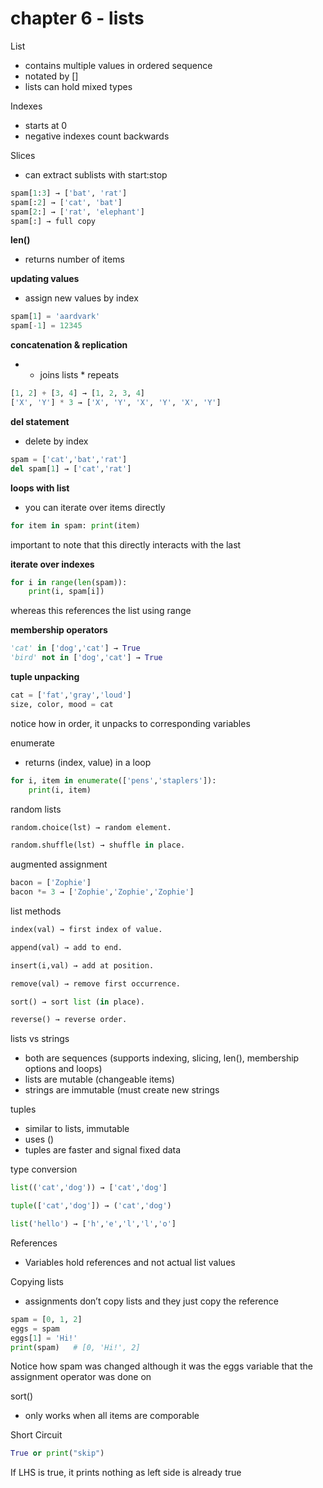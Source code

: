 # chapter 6 - lists

List 

- contains multiple values in ordered sequence
- notated by []
- lists can hold mixed types

Indexes

- starts at 0
- negative indexes count backwards

Slices

- can extract sublists with start:stop

```python
spam[1:3] → ['bat', 'rat']
spam[:2] → ['cat', 'bat']
spam[2:] → ['rat', 'elephant']
spam[:] → full copy
```

**len()** 

- returns number of items

**updating values**

- assign new values by index

```python
spam[1] = 'aardvark'
spam[-1] = 12345
```

**concatenation & replication**

- + joins lists * repeats

```python
[1, 2] + [3, 4] → [1, 2, 3, 4]
['X', 'Y'] * 3 → ['X', 'Y', 'X', 'Y', 'X', 'Y']
```

**del statement**

- delete by index

```python
spam = ['cat','bat','rat']
del spam[1] → ['cat','rat']
```

**loops with list**

- you can iterate over items directly

```python
for item in spam: print(item)
```

important to note that this directly interacts with the last

**iterate over indexes**

```python
for i in range(len(spam)):
    print(i, spam[i])
```

whereas this references the list using range

**membership operators**

```python
'cat' in ['dog','cat'] → True
'bird' not in ['dog','cat'] → True

```

**tuple unpacking**

```python
cat = ['fat','gray','loud']
size, color, mood = cat
```

notice how in order, it unpacks to corresponding variables

enumerate

- returns (index, value) in a loop

```python
for i, item in enumerate(['pens','staplers']):
    print(i, item)
```

random lists

```python
random.choice(lst) → random element.

random.shuffle(lst) → shuffle in place.
```

augmented assignment

```python
bacon = ['Zophie']
bacon *= 3 → ['Zophie','Zophie','Zophie']
```

list methods

```python
index(val) → first index of value.

append(val) → add to end.

insert(i,val) → add at position.

remove(val) → remove first occurrence.

sort() → sort list (in place).

reverse() → reverse order.
```

lists vs strings

- both are sequences (supports indexing, slicing, len(), membership options and loops)
- lists are mutable (changeable items)
- strings are immutable (must create new strings

tuples

- similar to lists, immutable
- uses ()
- tuples are faster and signal fixed data

type conversion

```python
list(('cat','dog')) → ['cat','dog']

tuple(['cat','dog']) → ('cat','dog')

list('hello') → ['h','e','l','l','o']
```

References

- Variables hold references and not actual list values

Copying lists

- assignments don’t copy lists and they just copy the reference

```python
spam = [0, 1, 2]
eggs = spam
eggs[1] = 'Hi!'
print(spam)   # [0, 'Hi!', 2]
```

Notice how spam was changed although it was the eggs variable that the assignment operator was done on

sort()

- only works when all items are comporable

Short Circuit

```python
True or print("skip")
```

If LHS is true, it prints nothing as left side is already true